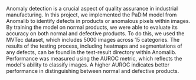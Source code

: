 Anomaly detection is a crucial aspect of quality assurance in industrial manufacturing. In this project, we implemented the PaDiM model from Anomalib to identify defects in products or anomalous pixels within images. By training the model on normal products, we were able to evaluate its accuracy on both normal and defective products. To do this, we used the MVTec dataset, which includes 5000 images across 15 categories. The results of the testing process, including heatmaps and segmentations of any defects, can be found in the test-result directory within Anomalib. Performance was measured using the AUROC metric, which reflects the model's ability to classify images. A higher AUROC indicates better performance in distinguishing between normal and defective products.
